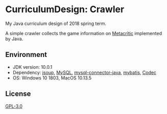# CurriculumDesign: Crawler

My Java curriculum design of 2018 spring term.

A simple crawler collects the game information on [Metacritic](http://www.metacritic.com/game) implemented by Java.

## Environment

- JDK version: 10.0.1
- Dependency: [jsoup](https://jsoup.org/), [MySQL](https://www.mysql.com/), [mysql-connector-java](https://mvnrepository.com/artifact/mysql/mysql-connector-java), [mybatis](http://www.mybatis.org/mybatis-3/), [Codec](https://commons.apache.org/proper/commons-codec/)
- OS: Windows 10 1803, MacOS 10.13.5

## License

[GPL-3.0](https://github.com/bolitao/CurriculumDesign_Spider/blob/master/LICENSE)